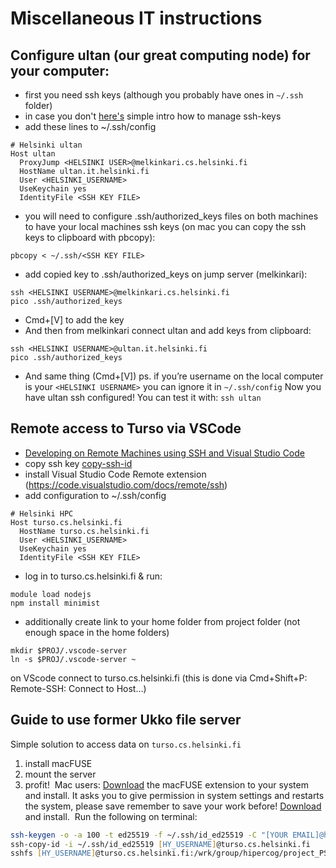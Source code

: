 # Miscellaneous IT instructions

## Configure ultan (our great computing node) for your computer:
- first you need ssh keys (although you probably have ones in `~/.ssh` folder)
- in case you don't [here's](https://upcloud.com/community/tutorials/use-ssh-keys-authentication/) simple intro how to manage ssh-keys
- add these lines to ~/.ssh/config
```
# Helsinki ultan
Host ultan
  ProxyJump <HELSINKI USER>@melkinkari.cs.helsinki.fi
  HostName ultan.it.helsinki.fi
  User <HELSINKI_USERNAME>
  UseKeychain yes
  IdentityFile <SSH KEY FILE>
```
- you will need to configure .ssh/authorized_keys files on both machines to have your local machines ssh keys (on mac you can copy the ssh keys to clipboard with pbcopy):

```
pbcopy < ~/.ssh/<SSH KEY FILE>
```
- add copied key to .ssh/authorized_keys on jump server (melkinkari):
```
ssh <HELSINKI USERNAME>@melkinkari.cs.helsinki.fi
pico .ssh/authorized_keys
```
- Cmd+[V] to add the key
- And then from melkinkari connect ultan and add keys from clipboard:
```
ssh <HELSINKI USERNAME>@ultan.it.helsinki.fi
pico .ssh/authorized_keys
```
- And same thing (Cmd+[V])
ps. if you’re username on the local computer is your `<HELSINKI USERNAME>` you can ignore it in `~/.ssh/config`
Now you have ultan ssh configured! You can test it with:
`ssh ultan`

## Remote access to Turso via VSCode
- [Developing on Remote Machines using SSH and Visual Studio Code](https://code.visualstudio.com/docs/remote/ssh)
- copy ssh key [copy-ssh-id](https://www.ssh.com/academy/ssh/copy-id)
- install Visual Studio Code Remote extension (https://code.visualstudio.com/docs/remote/ssh)
- add configuration to ~/.ssh/config
```
# Helsinki HPC
Host turso.cs.helsinki.fi
  HostName turso.cs.helsinki.fi
  User <HELSINKI_USERNAME>
  UseKeychain yes
  IdentityFile <SSH KEY FILE>
```
- log in to turso.cs.helsinki.fi & run:
```
module load nodejs
npm install minimist
```
- additionally create link to your home folder from project folder (not enough space in the home folders)
```
mkdir $PROJ/.vscode-server
ln -s $PROJ/.vscode-server ~
```
on VScode connect to turso.cs.helsinki.fi
(this is done via Cmd+Shift+P: Remote-SSH: Connect to Host…)

## Guide to use former Ukko file server
Simple solution to access data on `turso.cs.helsinki.fi`
​
1. install macFUSE
2. mount the server
3. profit!
​
Mac users:
[Download](https://github.com/osxfuse/osxfuse/releases/download/macfuse-4.1.0/macfuse-4.1.0.dmg) the macFUSE extension to your system and install. It asks you to give permission in system settings and restarts the system, please save remember to save your work before!
[Download](https://github.com/osxfuse/sshfs/releases/download/osxfuse-sshfs-2.5.0/sshfs-2.5.0.pkg) and install.
​
Run the following on terminal:
```zsh
ssh-keygen -o -a 100 -t ed25519 -f ~/.ssh/id_ed25519 -C "[YOUR EMAIL]@helsinki.fi"
ssh-copy-id -i ~/.ssh/id_ed25519 [HY_USERNAME]@turso.cs.helsinki.fi
sshfs [HY_USERNAME]@turso.cs.helsinki.fi:/wrk/group/hipercog/project_PSICAT/old-analyses/ ~/ukko -ovolname=ukko
```